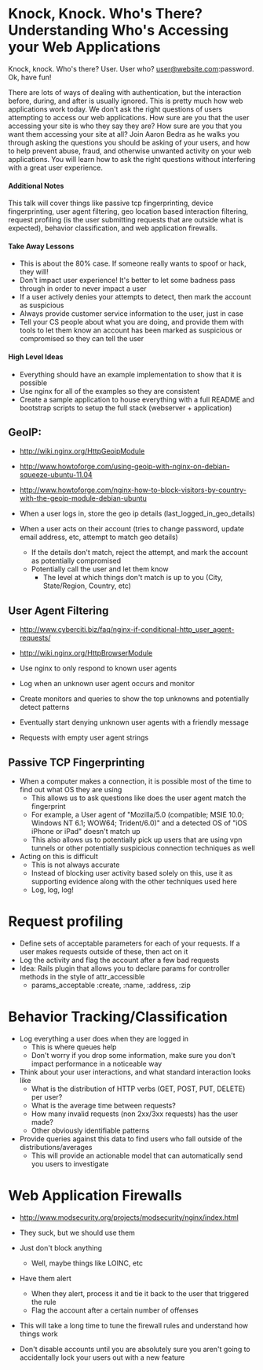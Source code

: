 # Knock, Knock. Who's There? Understanding Who's Accessing your Web Applications

Knock, knock.
Who's there?
User.
User who?
user@website.com:password.
Ok, have fun!

There are lots of ways of dealing with authentication, but the
interaction before, during, and after is usually ignored.  This is
pretty much how web applications work today. We don't ask the right
questions of users attempting to access our web applications. How sure
are you that the user accessing your site is who they say they are?
How sure are you that you want them accessing your site at all? Join
Aaron Bedra as he walks you through asking the questions you should be
asking of your users, and how to help prevent abuse, fraud, and
otherwise unwanted activity on your web applications. You will learn
how to ask the right questions without interfering with a great user
experience.

#### Additional Notes
This talk will cover things like passive tcp
fingerprinting, device fingerprinting, user agent filtering, geo
location based interaction filtering, request profiling (is the user
submitting requests that are outside what is expected), behavior
classification, and web application firewalls.

#### Take Away Lessons
* This is about the 80% case. If someone really wants to spoof or hack, they will!
* Don't impact user experience! It's better to let some badness pass through in order to never impact a user
* If a user actively denies your attempts to detect, then mark the account as suspicious
* Always provide customer service information to the user, just in case
* Tell your CS people about what you are doing, and provide them with tools to let them know an account has been marked as suspicious or compromised so they can tell the user

#### High Level Ideas
* Everything should have an example implementation to show that it is possible
* Use nginx for all of the examples so they are consistent
* Create a sample application to house everything with a full README and bootstrap scripts to setup the full stack (webserver + application)

## GeoIP:
* http://wiki.nginx.org/HttpGeoipModule  
* http://www.howtoforge.com/using-geoip-with-nginx-on-debian-squeeze-ubuntu-11.04  
* http://www.howtoforge.com/nginx-how-to-block-visitors-by-country-with-the-geoip-module-debian-ubuntu  

* When a user logs in, store the geo ip details (last_logged_in_geo_details)  
* When a user acts on their account (tries to change password, update email address, etc, attempt to match geo details)  
  * If the details don't match, reject the attempt, and mark the account as potentially compromised  
  * Potentially call the user and let them know  
    * The level at which things don't match is up to you (City, State/Region, Country, etc)  

## User Agent Filtering
* http://www.cyberciti.biz/faq/nginx-if-conditional-http_user_agent-requests/  
* http://wiki.nginx.org/HttpBrowserModule  

* Use nginx to only respond to known user agents  
* Log when an unknown user agent occurs and monitor  
 * Create monitors and queries to show the top unknowns and potentially detect patterns  
* Eventually start denying unknown user agents with a friendly message  
* Requests with empty user agent strings  

## Passive TCP Fingerprinting
* When a computer makes a connection, it is possible most of the time to find out what OS they are using  
  * This allows us to ask questions like does the user agent match the fingerprint  
  * For example, a User agent of "Mozilla/5.0 (compatible; MSIE 10.0; Windows NT 6.1; WOW64; Trident/6.0)" and a detected OS of "iOS iPhone or iPad" doesn't match up  
  * This also allows us to potentially pick up users that are using vpn tunnels or other potentially suspicious connection techniques as well  
* Acting on this is difficult  
  * This is not always accurate  
  * Instead of blocking user activity based solely on this, use it as supporting evidence along with the other techniques used here  
  * Log, log, log!  

# Request profiling
* Define sets of acceptable parameters for each of your requests. If a user makes requests outside of these, then act on it  
* Log the activity and flag the account after a few bad requests  
* Idea: Rails plugin that allows you to declare params for controller methods in the style of attr_accessible  
  * params_acceptable :create, :name, :address, :zip  

# Behavior Tracking/Classification
* Log everything a user does when they are logged in  
  * This is where queues help  
  * Don't worry if you drop some information, make sure you don't impact performance in a noticeable way  
* Think about your user interactions, and what standard interaction looks like  
  * What is the distribution of HTTP verbs (GET, POST, PUT, DELETE) per user?  
  * What is the average time between requests?  
  * How many invalid requests (non 2xx/3xx requests) has the user made?  
  * Other obviously identifiable patterns  
* Provide queries against this data to find users who fall outside of the distributions/averages  
  * This will provide an actionable model that can automatically send you users to investigate  

# Web Application Firewalls
* http://www.modsecurity.org/projects/modsecurity/nginx/index.html  

* They suck, but we should use them  
* Just don't block anything  
  * Well, maybe things like LOINC, etc  
* Have them alert  
  * When they alert, process it and tie it back to the user that triggered the rule  
  * Flag the account after a certain number of offenses  
* This will take a long time to tune the firewall rules and understand how things work  
* Don't disable accounts until you are absolutely sure you aren't going to accidentally lock your users out with a new feature  
